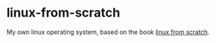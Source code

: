 # linux-from-scratch
My own linux operating system, based on the book [linux from scratch](http://www.linuxfromscratch.org/).
